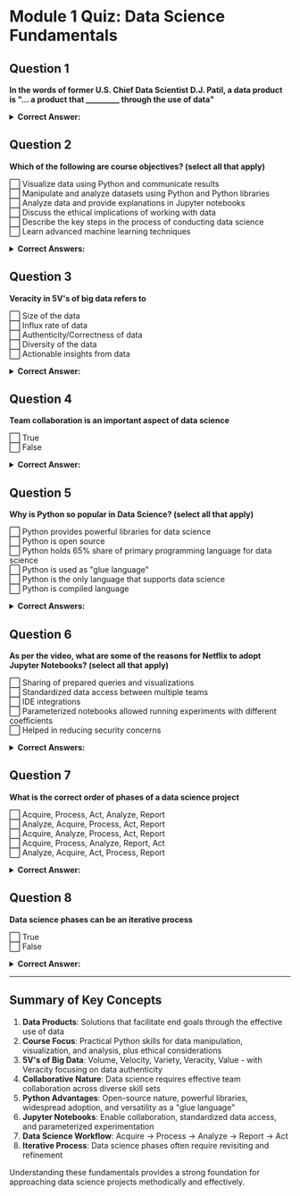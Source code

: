 # Module 1 Quiz: Data Science Fundamentals

## Question 1
**In the words of former U.S. Chief Data Scientist D.J. Patil, a data product is "... a product that _________ through the use of data"**

<details>
<summary><strong>Correct Answer:</strong></summary>

✅ facilitates an end goal

<strong>Explanation:</strong>
D.J. Patil, who served as the first U.S. Chief Data Scientist, emphasized that data products should ultimately serve a purpose by facilitating an end goal. This definition highlights the practical, outcome-oriented nature of data science applications.
</details>

## Question 2
**Which of the following are course objectives? (select all that apply)**

⬜ Visualize data using Python and communicate results  
⬜ Manipulate and analyze datasets using Python and Python libraries  
⬜ Analyze data and provide explanations in Jupyter notebooks  
⬜ Discuss the ethical implications of working with data  
⬜ Describe the key steps in the process of conducting data science  
⬜ Learn advanced machine learning techniques  

<details>
<summary><strong>Correct Answers:</strong></summary>

✅ Visualize data using Python and communicate results  
✅ Manipulate and analyze datasets using Python and Python libraries  
✅ Analyze data and provide explanations in Jupyter notebooks  
✅ Discuss the ethical implications of working with data  
⬜ Describe the key steps in the process of conducting data science  
⬜ Learn advanced machine learning techniques  

<strong>Explanation:</strong>
The course focuses on practical Python skills for data visualization, manipulation, and analysis, as well as ethical considerations in data science. It appears to be an applied course rather than one focused on theoretical processes or advanced machine learning.
</details>



## Question 3
**Veracity in 5V's of big data refers to**

⬜ Size of the data  
⬜ Influx rate of data  
⬜ Authenticity/Correctness of data  
⬜ Diversity of the data  
⬜ Actionable insights from data  

<details>
<summary><strong>Correct Answer:</strong></summary>

✅ Authenticity/Correctness of data

<strong>Explanation:</strong>
**Explanation:** The 5V's of big data are:
- Volume (size of data)
- Velocity (influx rate of data)
- Variety (diversity of data)
- Veracity (authenticity/correctness of data)
- Value (actionable insights from data)

Veracity specifically addresses the trustworthiness and accuracy of data, which becomes increasingly important as data volumes grow.
</details>

## Question 4
**Team collaboration is an important aspect of data science**

⬜ True  
⬜ False  

<details>
<summary><strong>Correct Answer:</strong></summary>

✅ True

<strong>Explanation:</strong>
Data science projects typically require diverse expertise including domain knowledge, statistical skills, programming abilities, and business acumen. Effective collaboration across these different skill sets is essential for successful data science initiatives.
</details>

## Question 5
**Why is Python so popular in Data Science? (select all that apply)**

⬜ Python provides powerful libraries for data science  
⬜ Python is open source  
⬜ Python holds 65% share of primary programming language for data science  
⬜ Python is used as "glue language"  
⬜ Python is the only language that supports data science  
⬜ Python is compiled language  

<details>
<summary><strong>Correct Answers:</strong></summary>

✅ Python provides powerful libraries for data science  
✅ Python is open source  
✅ Python holds 65% share of primary programming language for data science  
✅ Python is used as "glue language"  
⬜ Python is the only language that supports data science  
⬜ Python is compiled language  

<strong>Explanation:</strong>
Python's popularity in data science stems from its extensive ecosystem of specialized libraries (NumPy, pandas, scikit-learn, etc.), its open-source nature making it accessible, its widespread adoption in the field, and its versatility in connecting different tools and languages as a "glue language." Python is an interpreted language, not compiled, and while popular, it's certainly not the only language used in data science (R, Julia, and SQL are also widely used).
</details>



## Question 6
**As per the video, what are some of the reasons for Netflix to adopt Jupyter Notebooks? (select all that apply)**

⬜ Sharing of prepared queries and visualizations  
⬜ Standardized data access between multiple teams  
⬜ IDE integrations  
⬜ Parameterized notebooks allowed running experiments with different coefficients  
⬜ Helped in reducing security concerns  

<details>
<summary><strong>Correct Answers:</strong></summary>

✅ Sharing of prepared queries and visualizations  
✅ Standardized data access between multiple teams  
⬜ IDE integrations  
✅ Parameterized notebooks allowed running experiments with different coefficients  
⬜ Helped in reducing security concerns  

<strong>Explanation:</strong>
According to the course material, Netflix adopted Jupyter Notebooks primarily to enhance collaboration through shared queries and visualizations, standardize data access across teams, and enable efficient experimentation through parameterized notebooks. These capabilities support Netflix's data-driven decision-making processes.
</details>

## Question 7
**What is the correct order of phases of a data science project**

⬜ Acquire, Process, Act, Analyze, Report  
⬜ Analyze, Acquire, Process, Act, Report  
⬜ Acquire, Analyze, Process, Act, Report  
⬜ Acquire, Process, Analyze, Report, Act  
⬜ Analyze, Acquire, Act, Process, Report  

<details>
<summary><strong>Correct Answer:</strong></summary>

✅ Acquire, Process, Analyze, Report, Act

<strong>Explanation:</strong>
The standard data science workflow follows this logical sequence:
1. **Acquire**: Gather and collect relevant data
2. **Process**: Clean, transform, and prepare the data
3. **Analyze**: Apply statistical methods and models to extract insights
4. **Report**: Communicate findings through visualizations and narratives
5. **Act**: Implement decisions or changes based on the insights

This sequence ensures that insights are based on properly prepared data and that findings lead to actionable outcomes.
</details>

## Question 8
**Data science phases can be an iterative process**

⬜ True  
⬜ False  

<details>
<summary><strong>Correct Answer:</strong></summary>

✅ True

<strong>Explanation:</strong>
Data science rarely follows a strictly linear path. As new insights emerge or challenges arise, data scientists often need to revisit earlier phases. For example, analysis might reveal the need for additional data (returning to Acquire) or different preprocessing approaches (returning to Process). This iterative nature allows for continuous refinement and improvement of results.
</details>

---

## Summary of Key Concepts

1. **Data Products**: Solutions that facilitate end goals through the effective use of data
2. **Course Focus**: Practical Python skills for data manipulation, visualization, and analysis, plus ethical considerations
3. **5V's of Big Data**: Volume, Velocity, Variety, Veracity, Value - with Veracity focusing on data authenticity
4. **Collaborative Nature**: Data science requires effective team collaboration across diverse skill sets
5. **Python Advantages**: Open-source nature, powerful libraries, widespread adoption, and versatility as a "glue language"
6. **Jupyter Notebooks**: Enable collaboration, standardized data access, and parameterized experimentation
7. **Data Science Workflow**: Acquire → Process → Analyze → Report → Act
8. **Iterative Process**: Data science phases often require revisiting and refinement

Understanding these fundamentals provides a strong foundation for approaching data science projects methodically and effectively.